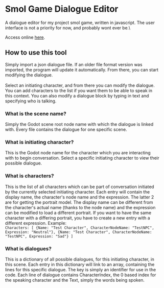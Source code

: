 # Smol Game Dialogue Editor
A dialogue editor for my project smol game, written in javascript. 
The user interface is not a priority for now, and probably wont ever be.\

Access online [here](https://willev05.github.io/Smol-Game-Dialogue-Json-Formatter/).

## How to use this tool
Simply import a json dialogue file. If an older file format version was imported, the program will update it automatically. 
From there, you can start modifying the dialogue. \
\
Select an initiating character, and from there you can modify the dialogue. You can add characters to the list if you want them to be able to speak in this context. You can also modify a dialogue block by typing in text and specifying who is talking.

### What is the scene name?
Simply the Godot scene root node name with which the dialogue is linked with. Every file contains the dialogue for one specific scene. 

### What is initiating character?
This is the Godot node name for the character which you are interacting with to begin conversation. Select a specific initiating character to view their possible dialogue.

### What is characters?
This is the list of all characters which can be part of conversation initiated by the currently selected initiating character. Each entry will contain the display name, the character's node name and the expression. The latter 2 are for getting the portrait model. 
The display name can be different from the character's actual name (thanks to the node name) and the expression can be modified to load a different portrait. If you want to have the same character with a differing portrait, you have to create a new entry with a different expression.
Example:\
`Characters: [
{Name: "Test Character", CharacterNodeName: "TestNPC", Expression: "Neutral"},
{Name: "Test Character", CharacterNodeName: "TestNPC", Expression: "Sad"}
]`

### What is dialogues?
This is a dictionary of all possible dialogues, for this initiating character, in this scene. Each entry in this dictionary will link to an array, containing the lines for this specific dialogue. The key is simply an identifier for use in the code. 
Each line of dialogue contains CharacterIndex, the 0 based index for the speaking character and the Text, simply the words being spoken.

